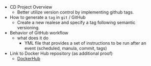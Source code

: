 - CD Project Overview
  - Better utilize version control by implementing github tags.
- How to generate a `tag` in `git` / GitHub
  - Create a new realese and specify a tag following semantic versioning.
- Behavior of GitHub workflow
  - what does it do
    - YML file that provides a set of instructions to be run after an event (scheduled, manula, commit, tags)
- Link to Docker Hub repository (as additional proof)
  -  [DockerHub](https://hub.docker.com/repository/docker/bwheels00/3120-project4/general)
